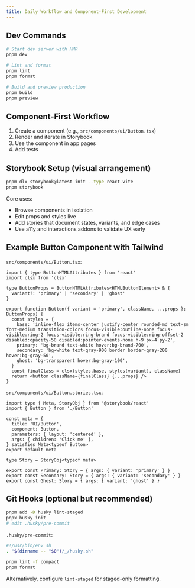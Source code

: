 ```yaml
---
title: Daily Workflow and Component-First Development
---
```


## Dev Commands

```bash
# Start dev server with HMR
pnpm dev

# Lint and format
pnpm lint
pnpm format

# Build and preview production
pnpm build
pnpm preview
```

## Component-First Workflow

1. Create a component (e.g., `src/components/ui/Button.tsx`)
2. Render and iterate in Storybook
3. Use the component in app pages
4. Add tests

## Storybook Setup (visual arrangement)

```bash
pnpm dlx storybook@latest init --type react-vite
pnpm storybook
```

Core uses:

- Browse components in isolation
- Edit props and styles live
- Add stories that document states, variants, and edge cases
- Use a11y and interactions addons to validate UX early

## Example Button Component with Tailwind

`src/components/ui/Button.tsx`:

```tsx
import { type ButtonHTMLAttributes } from 'react'
import clsx from 'clsx'

type ButtonProps = ButtonHTMLAttributes<HTMLButtonElement> & {
  variant?: 'primary' | 'secondary' | 'ghost'
}

export function Button({ variant = 'primary', className, ...props }: ButtonProps) {
  const styles = {
    base: 'inline-flex items-center justify-center rounded-md text-sm font-medium transition-colors focus-visible:outline-none focus-visible:ring-2 focus-visible:ring-brand focus-visible:ring-offset-2 disabled:opacity-50 disabled:pointer-events-none h-9 px-4 py-2',
    primary: 'bg-brand text-white hover:bg-brand-700',
    secondary: 'bg-white text-gray-900 border border-gray-200 hover:bg-gray-50',
    ghost: 'bg-transparent hover:bg-gray-100',
  }
  const finalClass = clsx(styles.base, styles[variant], className)
  return <button className={finalClass} {...props} />
}
```

`src/components/ui/Button.stories.tsx`:

```tsx
import type { Meta, StoryObj } from '@storybook/react'
import { Button } from './Button'

const meta = {
  title: 'UI/Button',
  component: Button,
  parameters: { layout: 'centered' },
  args: { children: 'Click me' },
} satisfies Meta<typeof Button>
export default meta

type Story = StoryObj<typeof meta>

export const Primary: Story = { args: { variant: 'primary' } }
export const Secondary: Story = { args: { variant: 'secondary' } }
export const Ghost: Story = { args: { variant: 'ghost' } }
```

## Git Hooks (optional but recommended)

```bash
pnpm add -D husky lint-staged
pnpx husky init
# edit .husky/pre-commit
```

`.husky/pre-commit`:

```bash
#!/usr/bin/env sh
. "$(dirname -- "$0")/_/husky.sh"

pnpm lint -f compact
pnpm format
```

Alternatively, configure `lint-staged` for staged-only formatting.
